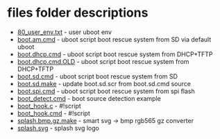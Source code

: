 # files folder descriptions

+ [80_user_env.txt](80_user_env.txt) - user uboot env
+ [boot.am.cmd](boot.am.cmd) - uboot script boot rescue system from SD via default uboot
+ [boot.dhcp.cmd](boot.dhcp.cmd) - uboot script boot rescue system from DHCP+TFTP
+ [boot.dhcp.cmd.OLD](boot.dhcp.cmd.OLD) - uboot script boot rescue system from DHCP+TFTP
+ [boot.sd.cmd](boot.sd.cmd) - uboot script boot rescue system from SD
+ [boot.sd.make](boot.sd.make) - update boot.sd.scr from boot.sd.cmd source
+ [boot.spi.cmd](boot.spi.cmd) - uboot script boot rescue system from spi flash
+ [boot_detect.cmd](boot_detect.cmd) - boot source detection example
+ [boot_hook.c](boot_hook.c) - #!script
+ [boot_hook.cmd](boot_hook.cmd) - #!script
+ [splash.bmp.gz.make](splash.bmp.gz.make) - smart svg -> bmp rgb565 gz converter
+ [splash.svg](splash.svg) - splash svg logo
